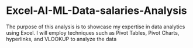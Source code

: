 # Excel-AI-ML-Data-salaries-Analysis
The purpose of this analysis is to showcase my expertise in data analytics using Excel. I will employ techniques such as Pivot Tables, Pivot Charts, hyperlinks, and VLOOKUP to analyze the data 
